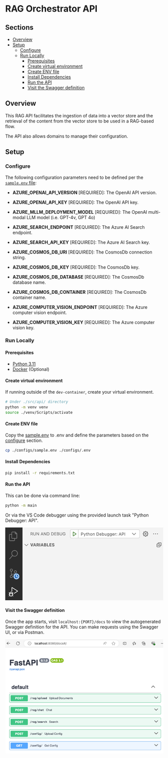 
# RAG Orchestrator API <!-- omit in toc -->

## Sections <!-- omit in toc -->

- [Overview](#overview)
- [Setup](#setup)
  - [Configure](#configure)
  - [Run Locally](#run-locally)
    - [Prerequisites](#prerequisites)
    - [Create virtual environment](#create-virtual-environment)
    - [Create ENV file](#create-env-file)
    - [Install Dependencies](#install-dependencies)
    - [Run the API](#run-the-api)
    - [Visit the Swagger definition](#visit-the-swagger-definition)

## Overview

This RAG API facilitates the ingestion of data into a vector store and the retrieval of the content from the vector store to be used in a RAG-based flow.

The API also allows domains to manage their configuration.

## Setup

### Configure

The following configuration parameters need to be defined per the [`sample.env` file](src/api/configs/sample.env):

- **AZURE_OPENAI_API_VERSION** [REQUIRED]: The OpenAI API version.
- **AZURE_OPENAI_API_KEY** [REQUIRED]: The OpenAI API key.
- **AZURE_MLLM_DEPLOYMENT_MODEL** [REQUIRED]: The OpenAI multi-modal LLM model (i.e. GPT-4v, GPT 4o)

- **AZURE_SEARCH_ENDPOINT** [REQUIRED]: The Azure AI Search endpoint.
- **AZURE_SEARCH_API_KEY** [REQUIRED]: The Azure AI Search key.

- **AZURE_COSMOS_DB_URI** [REQUIRED]: The CosmosDb connection string.
- **AZURE_COSMOS_DB_KEY** [REQUIRED]: The CosmosDb key.
- **AZURE_COSMOS_DB_DATABASE** [REQUIRED]: The CosmosDb database name.
- **AZURE_COSMOS_DB_CONTAINER** [REQUIRED]: The CosmosDb container name.

- **AZURE_COMPUTER_VISION_ENDPOINT** [REQUIRED]: The Azure computer vision endpoint.
- **AZURE_COMPUTER_VISION_KEY** [REQUIRED]: The Azure computer vision key.

### Run Locally

#### Prerequisites

- [Python 3.11](https://www.python.org/downloads/release/python-3110/)
- [Docker](https://www.docker.com/) (Optional)

#### Create virtual environment

If running outside of the `dev-container`, create your virtual environment.

```bash
# Under ./src/api/ directory
python -m venv venv
source ./venv/Scripts/activate
```

#### Create ENV file

Copy the [sample.env](./configs/sample.env) to .env and define the parameters based on the [configure](#configure) section.

```bash
cp ./configs/sample.env ./configs/.env
```

#### Install Dependencies

```bash
pip install -r requirements.txt
```

#### Run the API

This can be done via command line:

```bash
python -m main
```

Or via the VS Code debugger using the provided launch task "Python Debugger: API".

![VS Code API launch task](/docs/assets/vscode-launch-api.png)

#### Visit the Swagger definition

Once the app starts, visit `localhost:{PORT}/docs` to view the autogenerated Swagger definition for the API. You can make requests using the Swagger UI, or via Postman.

![Swagger UI API](/docs/assets/swagger-ui-api.png)